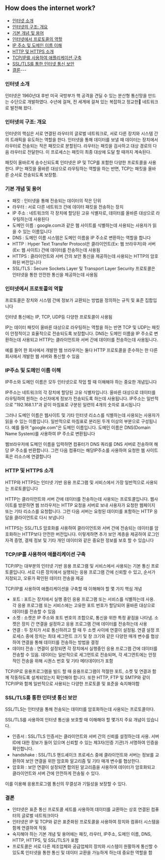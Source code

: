 ## How does the internet work?

* [인터넷 소개](https://cs.fyi/guide/how-does-internet-work#introduction-to-the-internet)
* [인터넷의 구조: 개요](https://cs.fyi/guide/how-does-internet-work#how-the-internet-works-an-overview)
* [기본 개념 및 용어](https://cs.fyi/guide/how-does-internet-work#basic-concepts-and-terminology)
* [인터넷에서 프로토콜의 역할](https://cs.fyi/guide/how-does-internet-work#the-role-of-protocols-in-internet)
* [IP 주소 및 도메인 이름 이해](https://cs.fyi/guide/how-does-internet-work#understanding-ip-addresses-and-domain-names)
* [HTTP 및 HTTPS 소개](https://cs.fyi/guide/how-does-internet-work#introduction-to-http-and-https)
* [TCP/IP를 사용하여 애플리케이션 구축](https://cs.fyi/guide/how-does-internet-work#building-applications-with-tcpip)
* [SSL/TLS를 통한 인터넷 통신 보안](https://cs.fyi/guide/how-does-internet-work#securing-internet-communication-with-ssltls)
* [결론](https://cs.fyi/guide/how-does-internet-work#conclusion)---

### 인터넷 소개

인터넷은 1960년대 후반 미국 국방부가 핵 공격을 견딜 수 있는 분산형 통신망을 만드는 수단으로 개발하였다. 수년에 걸쳐, 전 세계에 걸쳐 있는 복잡하고 정교한 네트워크로 발전해 왔다.

### 인터넷의 구조: 개요

인터넷의 핵심은 서로 연결된 라우터의 글로벌 네트워크로, 서로 다른 장치와 시스템 간의 트래픽을 유도하는 역할을 한다. 인터넷을 통해 데이터를 보낼 때 데이터는 장치에서 라우터로 전송되는 작은 패킷으로 분할된다. 라우터는 패킷을 검사하고 대상 경로의 다음 라우터로 전달한다. 이 프로세스는 패킷이 최종 대상에 도달 할 때까지 계속된다.

패킷이 올바르게 송수신되도록 인터넷은 IP 및 TCP를 포함한 다양한 프로토콜을 사용한다. IP는 패킷을 올바른 대상으로 라우팅하는 역할을 하는 반면, TCP는 패킷을 올바른 순서로 전송되도록 보장함.

### 기본 개념 및 용어

* 패킷 : 인터넷을 통해 전송되는 데이터의 작은 단위
* 라우터 : 서로 다른 네트워크 간에 데이터 패킷을 전송하는 장치
* IP 주소 : 네트워크의 각 장치에 할당된 고유 식별자로, 데이터를 올바른 대상으로 라우팅하는데 사용된다
* 도메인 이름 : google.com과 같은 웹 사이트를 식별하는데 사용되는 사용자가 읽을 수 있는 이름입니다
* DNS : 도메인 이름 시스템은 도메인 이름을 IP 주소로 변환하는 역할을 합니다
* HTTP : Hyper Text Transfer Protocol은 클라이언트(Ex: 웹 브라우저)와 서버(Ex: 웹 사이트) 간에 데이터를 전송하는데 사용됨
* HTTPS : 클라이언트와 서버 간의 보안 통신을 제공하는데 사용되는 HTTP의 암호화된 버전입니다
* SSL/TLS : Secure Sockets Layer 및 Transport Layer Security 프로토콜은 인터넷을 통한 안전한 통신을 제공하는데 사용됨

### 인터넷에서 프로토콜의 역할

프로토콜은 장치와 시스템 간에 정보가 교환되는 방법을 정의하는 규칙 및 표준 집합입니다

인터넷 통신에는 IP, TCP, UDP등 다양한 프로토콜이 사용됨

IP는 데이터 패킷이 올바른 대상으로 라우팅하는 역할을 하는 반면 TCP 및 UDP는 패킷이 안정적이고 효율적으로 전송되도록 보장합니다. DNS는 도메인 이름을 IP 주소로 변환하는데 사용되고 HTTP는 클라이언트와 서버 간에 데이터를 전송하는데 사용됩니다.

예를 들어 한 회사에서 개발한 웹 브라우저는 둘다 HTTP 프로토콜을 준수하는 한 다른 회사에서 개발한 웹 서버와 통신할 수 있음

### IP주소 및 도메인 이름 이해

IP주소와 도메인 이름은 모두 인터넷으로 작업 할 때 이해해야 하는 중요한 개념입니다

IP주소는 네트워크의 각 장치에 할당된 고유 식별자입니다. 올바른 대상으로 데이터를 라우팅하여 원하는 수신자에게 정보가 전송되도록 하는데 사용됩니다. IP주소는 일반적으로 "192.168.1.1"과 같이 마침표로 구분된 일련의 4개의 숫자로 표시됩니다

그러나 도메인 이름은 웹사이트 및 기타 인터넷 리소스를 식별하는데 사용되는 사용자가 읽을 수 있는 이름입니다. 일반적으로 마침표로 분리된 두개 이상의 부분으로 구성됩니다. 예를 들어 "google.com"은 도메인 이름입니다. 도메인 이름은 DNS(Domain Name System)를 사용하여 IP 주소로 변환됩니다

웹브라우저에 도메인 이름을 입력하면 컴퓨터가 DNS 쿼리를 DNS 서버로 전송하여 해당 IP 주소를 반환합니다. 그런 다음 컴퓨터는 해당IP주소를 사용하여 요청한 웹 사이트 혹은 리소스에 연결합니다

### HTTP 및 HTTPS 소개

HTTP와 HTTPS는 인터넷 기반 응용 프로그램 및 서비스에서 가장 일반적으로 사용되는 프로토콜입니다

HTTP는 클라이언트와 서버 간에 데이터를 전송하는데 사용되는 프로토콜입니다. 웹사이트를 방문하면 웹 브라우저는 HTTP 요청을 서버로 보내 사용자가 요청한 웹페이지 또는 기타 리소스를 요청합니다. 그런 다음 서버는 요청된 데이터를 포함하는 HTTP 응답을 클라이언트로 다시 보냅니다

HTTPS는 SSL/TLS 암호화를 사용하여 클라이언트와 서버 간에 전송되는 데이터를 암호화하는 HTTP보다 안전한 버전입니다. 이렇게하면 추가 보안 계층을 제공하여 로그인 자격 증명, 결제 정보 및 기타 개인 데이터와 같은 중요한 정보를 보호 할 수 있습니다

### TCP/IP를 사용하여 애플리케이션 구축

TCP/IP는 대부분의 인터넷 기반 응용 프로그램 및 서비스에서 사용되는 기본 통신 프로토콜입니다. 서로 다른 장치에서 실행되는 응용 프로그램 간에 신뢰할 수 있고, 순서가 지정되고, 오류가 확인된 데이터 전송을 제공

TCP/IP를 사용하여 애플리케이션을 구축할 때 이해해야 할 몇 가지 핵심 개념

* 포트 : 포트는 장치에서 실행 중인 응용 프로그램 또는 서비스를 식별하는데 사용. 각 응용 프로그램 또는 서비스에는 고유한 포트 번호가 할당되어 올바른 대상으로 데이터를 전송할 수 있음
* 소켓 : 소켓은 IP 주소와 포트 번호의 조합으로, 통신을 위한 특정 끝점을 나타냄. 소켓은 장치 간 연결을 설정하고 응용 프로그램 간에 데이터를 전송하는데 사용
* 연결 : 두 장치가 서로 통신하려고 할 때 두 소켓 사이에 연결이 설정됨. 연결 설정 프로세스 중에 장치는 최대 세그먼트 크기 및 창 크기와 같은 다양한 매개 변수를 협상하여 연결을 통해 데이터를 전송하는 방법을 결정
* 데이터 전송 : 연결이 설정되면 각 장치에서 실행중인 응용 프로그램 간에 데이터를 전송할 수 있음. 데이터는 일반적으로 세그먼트로 전송되며, 각 세그먼트에는 안정적인 전송을 위해 시퀀스 번호 및 기타 메타데이터가 포함

TCP/IP로 응용프로그램을 빌드 할 때 응용프로그램이 적절한 포트, 소켓 및 연결과 함께 작동하도록 설계되었는지 확인해야 합니다. 또한 HTTP, FTP 및 SMTP와 같이 TCP/IP와 함께 일반적으로 사용되는 다양한 프로토콜 및 표준을 숙지해야함

### SSL/TLS를 통한 인터넷 통신 보안

SSL/TLS는 인터넷을 통해 전송되는 데이터를 암호화하는데 사용되는 프로토콜이다.

SSL/TLS를 사용하여 인터넷 통신을 보호할 때 이해해야 할 몇가지 주요 개념이 있습니다.

* 인증서 : SSL/TLS 인증서는 클라이언트와 서버 간의 신뢰를 설정하는데 사용. 서버 ID에 대한 정보가 들어 있으며 신뢰할 수 있는 제3자(인증 기관)가 서명하여 인증을 확인합니다.
* handshake : SSL/TLS 핸드셰이크 프로세스 중에 클라이언트와 서버는 정보를 교환하여 보안 연결을 위한 암호화 알고리즘 및 기타 매개 변수를 협상한다.
* 암호화 : 보안 연결이 설정되면 합의된 알고리즘을 사용하여 데이터가 암호화되고 클라이언트와 서버 간에 안전하게 전송될 수 있다.

이를 이용해 응용프로그램 통신의 무결성과 기밀성을 보장할 수 있다.

### 결론

* 인터넷은 표준 통신 프로토콜 세트를 사용하여 데이터를 교환하는 상호 연결된 컴퓨터의 글로벌 네트워크이다
* 인터넷은 IP 및 TCP와 같은 표준화된 프로토콜을 사용하여 장치와 컴퓨터 시스템을 함께 연결하여 작동
* 숙지해야 하는 기본 개념 및 용어에는 패킷, 라우터, IP주소, 도메인 이름, DNS, HTTP, HTTPS, 및 SSL/TLS가 포함
* 프로토콜은 서로 다른 제조업체와 공급업체의 장치와 시스템이 원활하게 통신할 수 있도록 인터넷을 통한 통신 및 데이터 교환을 가능하게 하는데 중요한 역할을 함
